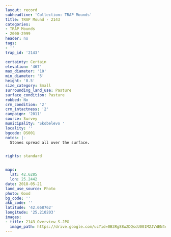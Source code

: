 ```yaml
---
layout: record
subheadline: 'Collection: TRAP Mounds'
title: TRAP Mound - 2143
categories:
- TRAP Mounds
- 2000-2999
header: no
tags:
- ''
trap_id: '2143'

certainty: Certain
elevation: '467'
max_diameter: '10'
min_diameter: '5'
height: '0.5'
size_category: Small
surrounding_land_use: Pasture
surface_condition: Pasture
robbed: No
crm_condition: '2'
crm_intactness: '2'
campaign: '2011'
source: Survey
municipality: 'Skobelevo '
locality: ''
bgcode: DS001
notes: |-
  Stones spread all over the surface.


rights: standard


maps:
  lat: 42.6285
  lon: 25.2442
date: 2018-05-21
land_use_source: Photo
photo: Good
bg_code: ''
akb_code: ''
latitude: '42.668762'
longitude: '25.210203'
images:
- title: 2143_Overview_S.JPG
  image_path: https://drive.google.com/uc?id=0B3Rg88wZDQscU001M2JVWEN4cms
---
```

